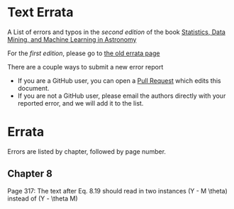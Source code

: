 # Text Errata

A List of errors and typos in the *second edition* of the book
[Statistics, Data Mining, and Machine Learning in Astronomy](https://press.princeton.edu/books/hardcover/9780691198309/statistics-data-mining-and-machine-learning-in-astronomy)

 

For the *first edition*, please go to [the old errata page](https://github.com/astroML/text_errata/errataFirstEdition.md)


There are a couple ways to submit a new error report

- If you are a GitHub user, you can open a [Pull Request](https://help.github.com/articles/using-pull-requests) which edits this document.
- If you are not a GitHub user, please email the authors directly with your reported error, and we will add it to the list.


# Errata

Errors are listed by chapter, followed by page number.


## Chapter 8

Page 317: The text after Eq. 8.19 should read in two instances (Y - M \theta) instead of (Y - \theta M)

 